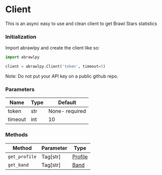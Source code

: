 # Client
This is an async easy to use and clean client to get Brawl Stars statistics

### Initialization
Import abrawlpy and create the client like so:
```py
import abrawlpy

client = abrawlpy.Client('token', timeout=5)
```
Note: Do not put your API key on a public github repo.
### Parameters

| Name | Type | Default |
|------|------|---------|
| token | str | None- required |
| timeout | int | 10 |

### Methods

| Method | Parameter | Type |
|--------|-----------|------|
| `get_profile` | Tag[str] | [Profile](https://github.com/SharpBit/abrawlpy/blob/master/docs/profile.md) |
| `get_band` | Tag[str] | [Band](https://github.com/SharpBit/abrawlpy/blob/master/docs/band.md)
